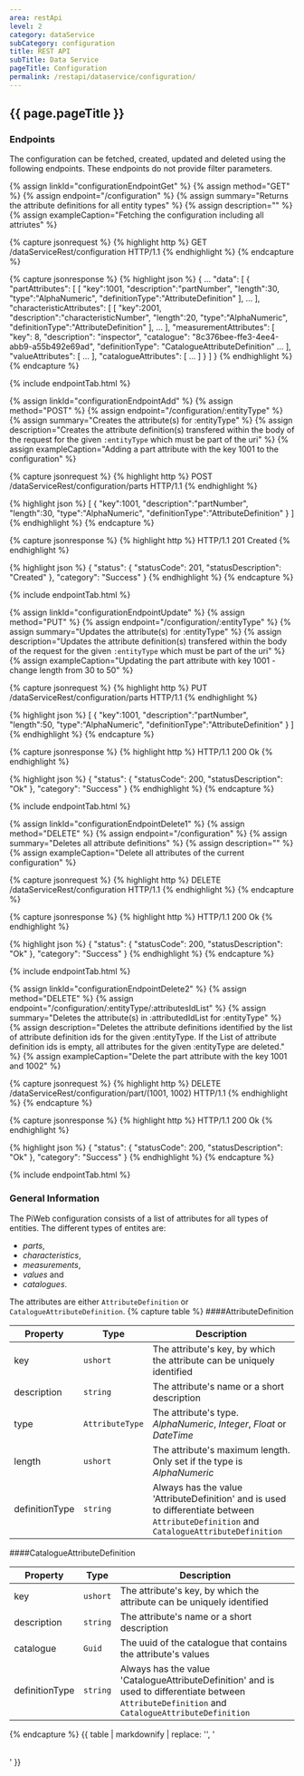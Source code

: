```yaml
---
area: restApi
level: 2
category: dataService
subCategory: configuration
title: REST API
subTitle: Data Service
pageTitle: Configuration
permalink: /restapi/dataservice/configuration/
---
```


## {{ page.pageTitle }}

### Endpoints

The configuration can be fetched, created, updated and deleted using the following endpoints. These endpoints do not provide filter parameters.

{% assign linkId="configurationEndpointGet" %}
{% assign method="GET" %}
{% assign endpoint="/configuration" %}
{% assign summary="Returns the attribute definitions for all entity types" %}
{% assign description="" %}
{% assign exampleCaption="Fetching the configuration including all attriutes" %}

{% capture jsonrequest %}
{% highlight http %}
GET /dataServiceRest/configuration HTTP/1.1
{% endhighlight %}
{% endcapture %}

{% capture jsonresponse %}
{% highlight json %}
{
   ...
   "data":
   [
       {
          "partAttributes":
          [
           [
               "key":1001,
               "description":"partNumber",
               "length":30,
               "type":"AlphaNumeric",
               "definitionType":"AttributeDefinition"
           ],
           ...
          ],
          "characteristicAttributes":
          [
           [
               "key":2001,
               "description":"characteristicNumber",
               "length":20,
               "type":"AlphaNumeric",
               "definitionType":"AttributeDefinition"
           ],
           ...
          ],
          "measurementAttributes":
          [
                "key": 8,
                "description": "inspector",
                "catalogue": "8c376bee-ffe3-4ee4-abb9-a55b492e69ad",
                "definitionType": "CatalogueAttributeDefinition"
          ...
          ],
          "valueAttributes":
          [
          ...
          ],
          "catalogueAttributes":
          [
          ...
          ]
       }
   ]
}
{% endhighlight %}
{% endcapture %}

{% include endpointTab.html %}


{% assign linkId="configurationEndpointAdd" %}
{% assign method="POST" %}
{% assign endpoint="/configuration/:entityType" %}
{% assign summary="Creates the attribute(s) for :entityType" %}
{% assign description="Creates the attribute definition(s) transfered within the body of the request for the given `:entityType` which must be part of the uri" %}
{% assign exampleCaption="Adding a part attribute with the key 1001 to the configuration" %}

{% capture jsonrequest %}
{% highlight http %}
POST /dataServiceRest/configuration/parts HTTP/1.1
{% endhighlight %}

{% highlight json %}
[
  {
    "key":1001,
    "description":"partNumber",
    "length":30,
    "type":"AlphaNumeric",
    "definitionType":"AttributeDefinition"
  }
]
{% endhighlight %}
{% endcapture %}

{% capture jsonresponse %}
{% highlight http %}
HTTP/1.1 201 Created
{% endhighlight %}

{% highlight json %}
{
   "status":
   {
       "statusCode": 201,
       "statusDescription": "Created"
   },
   "category": "Success"
}
{% endhighlight %}
{% endcapture %}

{% include endpointTab.html %}


{% assign linkId="configurationEndpointUpdate" %}
{% assign method="PUT" %}
{% assign endpoint="/configuration/:entityType" %}
{% assign summary="Updates the attribute(s) for :entityType" %}
{% assign description="Updates the attribute definition(s) transfered within the body of the request for the given `:entityType` which must be part of the uri" %}
{% assign exampleCaption="Updating the part attribute with key 1001 - change length from 30 to 50" %}

{% capture jsonrequest %}
{% highlight http %}
PUT /dataServiceRest/configuration/parts HTTP/1.1
{% endhighlight %}

{% highlight json %}
[
  {
    "key":1001,
    "description":"partNumber",
    "length":50,
    "type":"AlphaNumeric",
    "definitionType":"AttributeDefinition"
  }
]
{% endhighlight %}
{% endcapture %}

{% capture jsonresponse %}
{% highlight http %}
HTTP/1.1 200 Ok
{% endhighlight %}

{% highlight json %}
{
   "status":
   {
       "statusCode": 200,
       "statusDescription": "Ok"
   },
   "category": "Success"
}
{% endhighlight %}
{% endcapture %}

{% include endpointTab.html %}


{% assign linkId="configurationEndpointDelete1" %}
{% assign method="DELETE" %}
{% assign endpoint="/configuration" %}
{% assign summary="Deletes all attribute definitions" %}
{% assign description="" %}
{% assign exampleCaption="Delete all attributes of the current configuration" %}

{% capture jsonrequest %}
{% highlight http %}
DELETE /dataServiceRest/configuration HTTP/1.1
{% endhighlight %}
{% endcapture %}

{% capture jsonresponse %}
{% highlight http %}
HTTP/1.1 200 Ok
{% endhighlight %}

{% highlight json %}
{
   "status":
   {
       "statusCode": 200,
       "statusDescription": "Ok"
   },
   "category": "Success"
}
{% endhighlight %}
{% endcapture %}

{% include endpointTab.html %}


{% assign linkId="configurationEndpointDelete2" %}
{% assign method="DELETE" %}
{% assign endpoint="/configuration/:entityType/:attributesIdList" %}
{% assign summary="Deletes the attribute(s) in :attributedIdList for :entityType" %}
{% assign description="Deletes the attribute definitions identified by the list of attribute definition ids for the given :entityType. If the List of attribute definition ids is empty, all attributes for the given :entityType are deleted." %}
{% assign exampleCaption="Delete the part attribute with the key 1001 and 1002" %}

{% capture jsonrequest %}
{% highlight http %}
DELETE /dataServiceRest/configuration/part/(1001, 1002) HTTP/1.1
{% endhighlight %}
{% endcapture %}

{% capture jsonresponse %}
{% highlight http %}
HTTP/1.1 200 Ok
{% endhighlight %}

{% highlight json %}
{
   "status":
   {
       "statusCode": 200,
       "statusDescription": "Ok"
   },
   "category": "Success"
}
{% endhighlight %}
{% endcapture %}

{% include endpointTab.html %}

### General Information

The PiWeb configuration consists of a list of attributes for all types of entities. 
The different types of entites are: 

* *parts*, 
* *characteristics*, 
* *measurements*, 
* *values* and 
* *catalogues*.

The attributes are either ```AttributeDefinition``` or ```CatalogueAttributeDefinition```.
{% capture table %}
####AttributeDefinition

Property      | Type                | Description
--------------|---------------------|--------------------------------------------------------------
key           | ```ushort```        | The attribute's key, by which the attribute can be uniquely identified
description   | ```string```        | The attribute's name or a short description 
type          | ```AttributeType``` | The attribute's type. *AlphaNumeric*, *Integer*, *Float* or *DateTime*
length        | ```ushort```        | The attribute's maximum length. Only set if the type is *AlphaNumeric*
definitionType| ```string```        | Always has the value 'AttributeDefinition' and is used to differentiate between  ```AttributeDefinition``` and ```CatalogueAttributeDefinition```

####CatalogueAttributeDefinition

Property      | Type         | Description
--------------|--------------|------------------------------------------------------------
key           | ```ushort``` | The attribute's key, by which the attribute can be uniquely identified
description   | ```string``` | The attribute's name or a short description 
catalogue     | ```Guid```   | The uuid of the catalogue that contains the attribute's values
definitionType| ```string``` | Always has the value 'CatalogueAttributeDefinition' and is used to differentiate between  ```AttributeDefinition``` and ```CatalogueAttributeDefinition```
{% endcapture %}
{{ table | markdownify | replace: '<table>', '<table class="table table-hover">' }}
